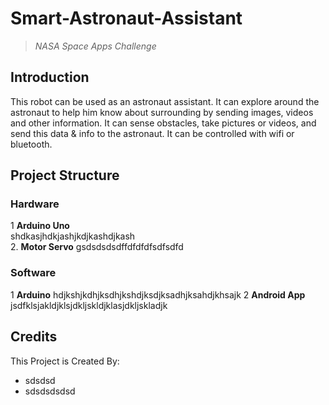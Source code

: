 # Smart-Astronaut-Assistant
>*NASA Space Apps Challenge*

## Introduction
 This robot can be used as an astronaut assistant. It can explore around the astronaut to help him know about surrounding by sending images, videos and other information. It can sense obstacles, take pictures or videos,  and send this data &amp; info to the astronaut. It can be controlled with wifi or bluetooth.

## Project Structure
### Hardware
1 **Arduino Uno**
<br /> shdkasjhdkjashjkdjkashdjkash <br />
2. **Motor Servo**
gsdsdsdsdffdfdfdfsdfsdfd


### Software
1 **Arduino** 
hdjkshjkdhjksdhjkshdjksdjksadhjksahdjkhsajk
2 **Android App**
jsdfklsjakldjklsjdkljskldjklasjdkljskladjk

## Credits
This Project is Created By:
* sdsdsd
* sdsdsdsdsd
 
